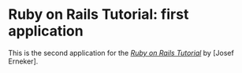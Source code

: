 # Ruby on Rails Tutorial: first application

This is the second application for the
[*Ruby on Rails Tutorial*](http://railstutorial.org/)
by [Josef Erneker].